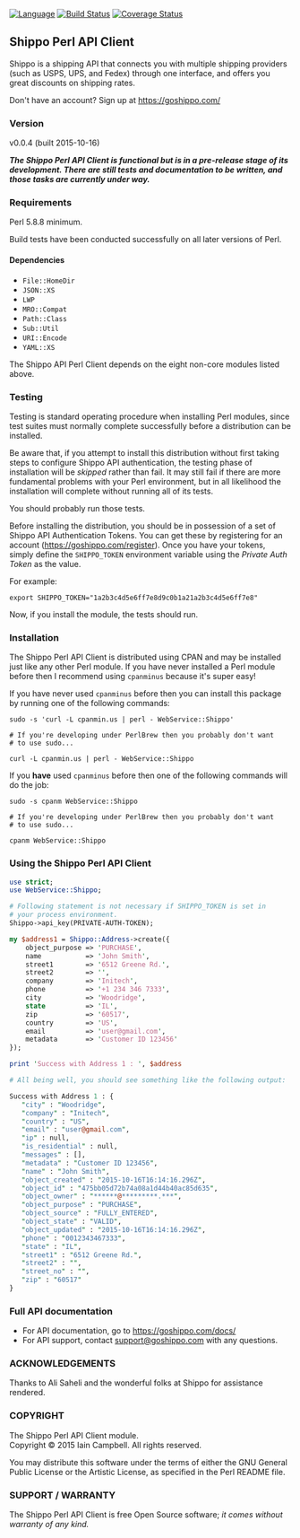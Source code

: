 [![Language](https://img.shields.io/badge/perl-v5.8%20to%205.22-blue.svg)](https://img.shields.io/badge/perl-v5.8%20to%205.22-blue.svg) [![Build Status](https://travis-ci.org/cpanic/WebService-Shippo.svg?branch=master)](https://travis-ci.org/cpanic/WebService-Shippo) [![Coverage Status](https://coveralls.io/repos/cpanic/WebService-Shippo/badge.svg?branch=master&service=github)](https://coveralls.io/github/cpanic/WebService-Shippo?branch=master)

## Shippo Perl API Client

Shippo is a shipping API that connects you with multiple shipping 
providers (such as USPS, UPS, and Fedex) through one interface, and offers 
you great discounts on shipping rates.

Don't have an account? Sign up at https://goshippo.com/

### Version

v0.0.4 (built 2015-10-16)

_**The Shippo Perl API Client is functional but is in a pre-release stage of its development. There are still tests and documentation to be written, and those tasks are currently under way.**_

### Requirements

Perl 5.8.8 minimum. 

Build tests have been conducted successfully on all later versions of Perl.

#### Dependencies

* `File::HomeDir`
* `JSON::XS`
* `LWP`
* `MRO::Compat`
* `Path::Class`
* `Sub::Util`
* `URI::Encode`
* `YAML::XS`

The Shippo API Perl Client depends on the eight non-core modules listed 
above.

### Testing

Testing is standard operating procedure when installing Perl modules, since
test suites must normally complete successfully before a distribution can
be installed.

Be aware that, if you attempt to install this distribution without
first taking steps to configure Shippo API authentication, the testing
phase of installation will be _skipped_ rather than fail. It may still fail
if there are more fundamental problems with your Perl environment, but in
all likelihood the installation will complete without running all of its
tests.

You should probably run those tests.

Before installing the distribution, you should be in possession of a set
of Shippo API Authentication Tokens. You can get these by registering for
an account (https://goshippo.com/register). Once you have your tokens,
simply define the `SHIPPO_TOKEN` environment variable using the _Private
Auth Token_ as the value. 

For example:
```shell
export SHIPPO_TOKEN="1a2b3c4d5e6ff7e8d9c0b1a21a2b3c4d5e6ff7e8"
```

Now, if you install the module, the tests should run.

### Installation

The Shippo Perl API Client is distributed using CPAN and may be installed
just like any other Perl module. If you have never installed a Perl module
before then I recommend using `cpanminus` because it's super easy!

If you have never used `cpanminus` before then you can install this package
by running one of the following commands:

```shell
sudo -s 'curl -L cpanmin.us | perl - WebService::Shippo'

# If you're developing under PerlBrew then you probably don't want
# to use sudo...

curl -L cpanmin.us | perl - WebService::Shippo
```

If you **have** used `cpanminus` before then one of the following commands will do the job:

```shell
sudo -s cpanm WebService::Shippo

# If you're developing under PerlBrew then you probably don't want
# to use sudo...

cpanm WebService::Shippo
```
### Using the Shippo Perl API Client

```perl
use strict;
use WebService::Shippo;

# Following statement is not necessary if SHIPPO_TOKEN is set in
# your process environment.
Shippo->api_key(PRIVATE-AUTH-TOKEN);

my $address1 = Shippo::Address->create({
    object_purpose => 'PURCHASE',
    name           => 'John Smith',
    street1        => '6512 Greene Rd.',
    street2        => '',
    company        => 'Initech',
    phone          => '+1 234 346 7333',
    city           => 'Woodridge',
    state          => 'IL',
    zip            => '60517',
    country        => 'US',
    email          => 'user@gmail.com',
    metadata       => 'Customer ID 123456'
});

print 'Success with Address 1 : ', $address

# All being well, you should see something like the following output:

Success with Address 1 : {
   "city" : "Woodridge",
   "company" : "Initech",
   "country" : "US",
   "email" : "user@gmail.com",
   "ip" : null,
   "is_residential" : null,
   "messages" : [],
   "metadata" : "Customer ID 123456",
   "name" : "John Smith",
   "object_created" : "2015-10-16T16:14:16.296Z",
   "object_id" : "475bb05d72b74a08a1d44b40ac85d635",
   "object_owner" : "******@*********.***",
   "object_purpose" : "PURCHASE",
   "object_source" : "FULLY_ENTERED",
   "object_state" : "VALID",
   "object_updated" : "2015-10-16T16:14:16.296Z",
   "phone" : "0012343467333",
   "state" : "IL",
   "street1" : "6512 Greene Rd.",
   "street2" : "",
   "street_no" : "",
   "zip" : "60517"
}
```
### Full API documentation

* For API documentation, go to https://goshippo.com/docs/ 
* For API support, contact support@goshippo.com with any questions.

### ACKNOWLEDGEMENTS

Thanks to Ali Saheli and the wonderful folks at Shippo for assistance
rendered.

### COPYRIGHT

The Shippo Perl API Client module.<br/>
Copyright &copy; 2015 Iain Campbell. All rights reserved.

You may distribute this software under the terms of either the GNU General
Public License or the Artistic License, as specified in the Perl README
file.

### SUPPORT / WARRANTY

The Shippo Perl API Client is free Open Source software; _it comes without
warranty of any kind._

